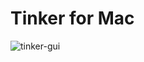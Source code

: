 # Tinker for Mac

![tinker-gui](https://user-images.githubusercontent.com/21592/66882369-1c471a00-ef98-11e9-823e-2fde45fcdb8d.gif)
